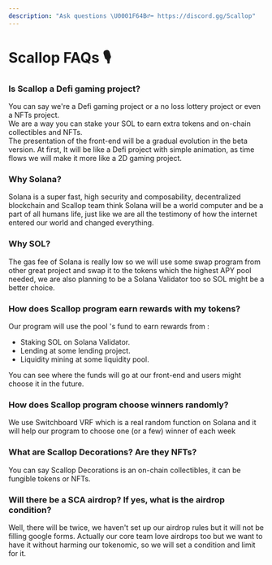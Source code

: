 ```yaml
---
description: "Ask questions \U0001F64B‍♂️➡ https://discord.gg/Scallop"
---
```


# Scallop FAQs 🎙

### Is Scallop a Defi gaming project?

You can say we're a Defi gaming project or a no loss lottery project or even a NFTs project.  
We are a way you can stake your SOL to earn extra tokens and on-chain collectibles and NFTs.  
The presentation of the front-end will be a gradual evolution in the beta version. At first, It will be like a Defi project with simple animation, as time flows we will make it more like a 2D gaming project.



### **Why Solana?**

Solana is a super fast, high security and composability, decentralized blockchain and Scallop team think Solana will be a world computer and be a part of all humans life, just like we are all the testimony of how the internet entered our world and changed everything. 



### **Why SOL?**

The gas fee of Solana is really low so we will use some swap program from other great project and swap it to the tokens which the highest APY pool needed, we are also planning to be a Solana Validator too so SOL might be a better choice. 



### How does Scallop program earn rewards with my tokens?

Our program will use the pool 's fund to earn rewards from :

* Staking SOL on Solana Validator.
* Lending at some lending project.
* Liquidity mining at some liquidity pool.

You can see where the funds will go at our front-end and users might choose it in the future.



### How does Scallop program choose winners randomly?

We use Switchboard VRF which is a real random function on Solana and it will help our program to choose one \(or a few\) winner of each week  


###  What are Scallop Decorations? Are they NFTs?

You can say Scallop Decorations is an on-chain collectibles, it can be fungible tokens or NFTs.



### Will there be a SCA airdrop? If yes, what is the airdrop condition?

Well, there will be twice, we haven't set up our airdrop rules but it will not be filling google forms. Actually our core team love airdrops too but we want to have it without harming our tokenomic, so we will set a condition and limit for it.

